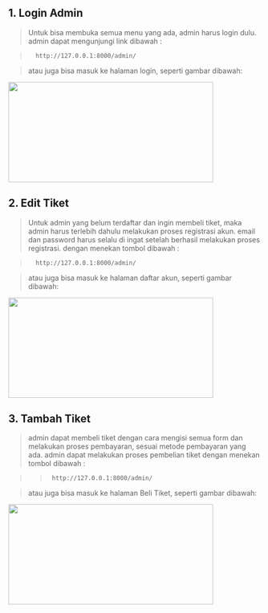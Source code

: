 ## 1. Login Admin

> Untuk bisa membuka  semua menu yang ada, admin harus login dulu. admin dapat mengunjungi link dibawah :

>		http://127.0.0.1:8000/admin/

> atau juga bisa masuk ke halaman login, seperti gambar dibawah:

<img src="/img/a.jpg" style="height: 200px; width: 90%;">

## 2. Edit Tiket

>Untuk admin yang belum terdaftar dan ingin membeli tiket, maka admin harus terlebih  dahulu melakukan  proses  registrasi  akun.  email  dan  password  harus selalu di ingat setelah berhasil melakukan proses registrasi. dengan menekan tombol dibawah :

>		http://127.0.0.1:8000/admin/

>atau juga bisa masuk ke halaman daftar akun, seperti gambar dibawah:

<img src="/img/b.jpg" style="height: 200px; width: 90%;">

## 3. Tambah Tiket

>admin dapat membeli tiket dengan cara mengisi semua form dan melakukan proses pembayaran, sesuai metode pembayaran yang ada. admin dapat melakukan proses pembelian tiket dengan menekan tombol dibawah :

>>		http://127.0.0.1:8000/admin/

>atau juga bisa masuk ke halaman Beli Tiket, seperti gambar dibawah:

<img src="/img/a.jpg" style="height: 200px; width: 90%;">
